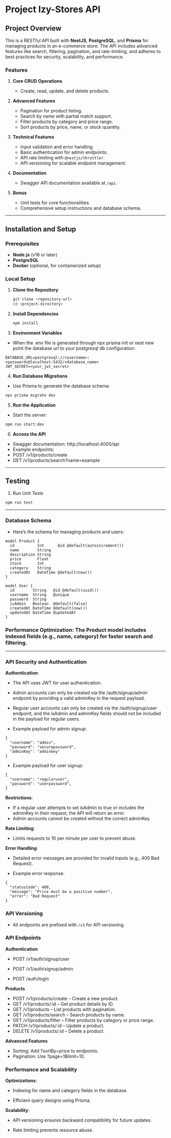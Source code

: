 # Project Izy-Stores API

## Project Overview  
This is a RESTful API built with **NestJS**, **PostgreSQL**, and **Prisma** for managing products in an e-commerce store. The API includes advanced features like search, filtering, pagination, and rate-limiting, and adheres to best practices for security, scalability, and performance.  

### Features  
1. **Core CRUD Operations**  
   - Create, read, update, and delete products.  

2. **Advanced Features**  
   - Pagination for product listing.  
   - Search by name with partial match support.  
   - Filter products by category and price range.  
   - Sort products by price, name, or stock quantity.  

3. **Technical Features**  
   - Input validation and error handling.  
   - Basic authentication for admin endpoints.  
   - API rate limiting with `@nestjs/throttler`.  
   - API versioning for scalable endpoint management.  

4. **Documentation**  
   - Swagger API documentation available at `/api`.  

5. **Bonus**  
   - Unit tests for core functionalities.  
   - Comprehensive setup instructions and database schema.  

---

## Installation and Setup  

### Prerequisites  
- **Node.js** (v18 or later)  
- **PostgreSQL**  
- **Docker** (optional, for containerized setup)  

### Local Setup  

1. **Clone the Repository**  
   ```bash
   git clone <repository-url>
   cd <project-directory>
   ```

2. **Install Dependencies**
    ```bash
    npm install
    ```

3. **Environment Variables**
-  When the .env file is generated through npx prisma init or nest new <app name> point the database url to your postgresql db configuration:

```env
DATABASE_URL=postgresql://<username>:<password>@localhost:5432/<database_name>
JWT_SECRET=<your_jwt_secret>
```

4. **Run Database Migrations**
-  Use Prisma to generate the database schema:

```bash
npx prisma migrate dev
```

5. **Run the Application**
-  Start the server:

```bash
npm run start:dev
```

6. **Access the API**

-  Swagger documentation: http://localhost:4000/api
-  Example endpoints:
-  POST /v1/products/create
-  GET /v1/products/search?name=example

---

## Testing
1. Run Unit Tests
```bash
npm run test
```

---

### Database Schema
- Here’s the schema for managing products and users:
```prisma
model Product {
  id          Int      @id @default(autoincrement())
  name        String
  description String
  price       Float
  stock       Int
  category    String
  createdAt   DateTime @default(now())
}

model User {
  id        String   @id @default(uuid())
  username  String   @unique
  password  String
  isAdmin   Boolean  @default(false)
  createdAt DateTime @default(now())
  updatedAt DateTime @updatedAt
}
```

### Performance Optimization: The Product model includes indexed fields (e.g., name, category) for faster search and filtering.

---

### API Security and Authentication
**Authentication**:

- The API uses JWT for user authentication.

- Admin accounts can only be created via the /auth/signup/admin endpoint by providing a valid adminKey in the request payload.

- Regular user accounts can only be created via the /auth/signup/user endpoint, and the isAdmin and adminKey fields should not be included in the payload for regular users.

- Example payload for admin signup:
```
{
  "username": "admin",
  "password": "securepassword",
  "adminKey": "adminkey"
}
```

- Example payload for user signup:
```
{
  "username": "regularuser",
  "password": "userpassword",
}
```

**Restrictions**:
- If a regular user attempts to set isAdmin to true or includes the adminKey in their request, the API will return an error.
- Admin accounts cannot be created without the correct adminKey.

**Rate Limiting**:
- Limits requests to 10 per minute per user to prevent abuse.

**Error Handling**:
- Detailed error messages are provided for invalid inputs (e.g., 400 Bad Request).

- Example error response:
```
{
  "statusCode": 400,
  "message": "Price must be a positive number",
  "error": "Bad Request"
}
```


### API Versioning
- All endpoints are prefixed with `/v1` for API versioning.


### API Endpoints
**Authentication**

- POST /v1/auth/signup/user
- POST /v1/auth/signup/admin

- POST /auth/login

**Products**

- POST /v1/products/create – Create a new product.
- GET /v1/products/:id – Get product details by ID.
- GET /v1/products – List products with pagination.
- GET /v1/products/search – Search products by name.
- GET /v1/products/filter – Filter products by category or price range.
- PATCH /v1/products/:id – Update a product.
- DELETE /v1/products/:id – Delete a product.

**Advanced Features**

- Sorting: Add ?sortBy=price to endpoints.
- Pagination: Use ?page=1&limit=10.


### Performance and Scalability
**Optimizations**:

- Indexing for name and category fields in the database.

- Efficient query designs using Prisma.

**Scalability**:

- API versioning ensures backward compatibility for future updates.

- Rate limiting prevents resource abuse.


